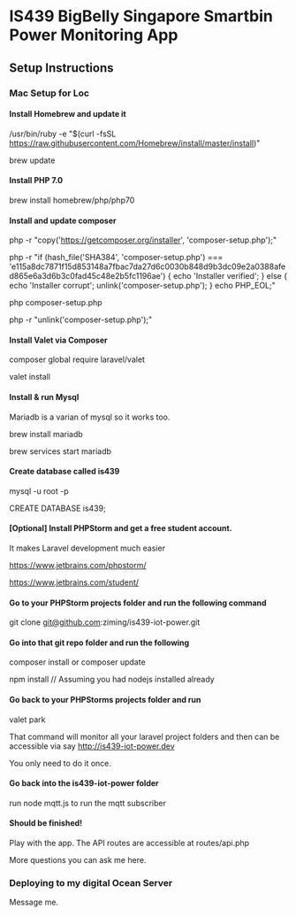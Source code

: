 # IS439 BigBelly Singapore Smartbin Power Monitoring App

## Setup Instructions

### Mac Setup for Loc

#### Install Homebrew and update it

/usr/bin/ruby -e "$(curl -fsSL https://raw.githubusercontent.com/Homebrew/install/master/install)"

brew update

#### Install PHP 7.0

brew install homebrew/php/php70

#### Install and update composer

php -r "copy('https://getcomposer.org/installer', 'composer-setup.php');"

php -r "if (hash_file('SHA384', 'composer-setup.php') === 'e115a8dc7871f15d853148a7fbac7da27d6c0030b848d9b3dc09e2a0388afed865e6a3d6b3c0fad45c48e2b5fc1196ae') { echo 'Installer verified'; } else { echo 'Installer corrupt'; unlink('composer-setup.php'); } echo PHP_EOL;"

php composer-setup.php

php -r "unlink('composer-setup.php');"

#### Install Valet via Composer

composer global require laravel/valet

valet install

#### Install & run Mysql

Mariadb is a varian of mysql so it works too.

brew install mariadb

brew services start mariadb

#### Create database called is439

mysql -u root -p

CREATE DATABASE is439;

#### [Optional] Install PHPStorm and get a free student account.

It makes Laravel development much easier

https://www.jetbrains.com/phpstorm/

https://www.jetbrains.com/student/

#### Go to your PHPStorm projects folder and run the following command

git clone git@github.com:ziming/is439-iot-power.git

#### Go into that git repo folder and run the following

composer install or composer update

npm install // Assuming you had nodejs installed already

#### Go back to your PHPStorms projects folder and run

valet park

That command will monitor all your laravel project folders and then 
can be accessible via say http://is439-iot-power.dev

You only need to do it once.

#### Go back into the is439-iot-power folder

run node mqtt.js to run the mqtt subscriber


#### Should be finished!

Play with the app. The API routes are accessible at routes/api.php

More questions you can ask me here.

### Deploying to my digital Ocean Server

Message me.




